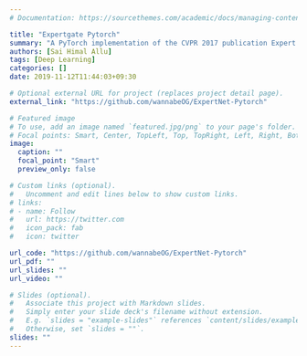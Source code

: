 ```yaml
---
# Documentation: https://sourcethemes.com/academic/docs/managing-content/

title: "Expertgate Pytorch"
summary: "A PyTorch implementation of the CVPR 2017 publication Expert Gate: Lifelong learning with a network of experts"
authors: [Sai Himal Allu]
tags: [Deep Learning]
categories: []
date: 2019-11-12T11:44:03+09:30

# Optional external URL for project (replaces project detail page).
external_link: "https://github.com/wannabeOG/ExpertNet-Pytorch"

# Featured image
# To use, add an image named `featured.jpg/png` to your page's folder.
# Focal points: Smart, Center, TopLeft, Top, TopRight, Left, Right, BottomLeft, Bottom, BottomRight.
image:
  caption: ""
  focal_point: "Smart"
  preview_only: false

# Custom links (optional).
#   Uncomment and edit lines below to show custom links.
# links:
# - name: Follow
#   url: https://twitter.com
#   icon_pack: fab
#   icon: twitter

url_code: "https://github.com/wannabeOG/ExpertNet-Pytorch"
url_pdf: ""
url_slides: ""
url_video: ""

# Slides (optional).
#   Associate this project with Markdown slides.
#   Simply enter your slide deck's filename without extension.
#   E.g. `slides = "example-slides"` references `content/slides/example-slides.md`.
#   Otherwise, set `slides = ""`.
slides: ""
---
```

